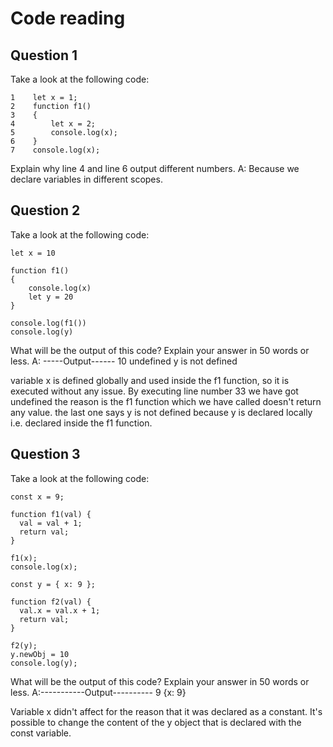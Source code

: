 # Code reading

## Question 1

Take a look at the following code:

```
1    let x = 1;
2    function f1()
3    {
4        let x = 2;
5        console.log(x);
6    }
7    console.log(x);
```

Explain why line 4 and line 6 output different numbers.
A: Because we declare variables in different scopes.

## Question 2

Take a look at the following code:

```
let x = 10

function f1()
{
    console.log(x)
    let y = 20
}

console.log(f1())
console.log(y)
```

What will be the output of this code? Explain your answer in 50 words or less.
A: -----Output------
10
undefined
y is not defined

variable x is defined globally and used inside the f1 function, so it is executed without any issue. By executing line number 33 we have got undefined the reason is the f1 function which we have called doesn't return any value. the last one says y is not defined because y is declared locally i.e. declared inside the f1 function.

## Question 3

Take a look at the following code:

```
const x = 9;

function f1(val) {
  val = val + 1;
  return val;
}

f1(x);
console.log(x);

const y = { x: 9 };

function f2(val) {
  val.x = val.x + 1;
  return val;
}

f2(y);
y.newObj = 10
console.log(y);
```

What will be the output of this code? Explain your answer in 50 words or less.
A:-----------Output----------
9
{x: 9}

Variable x didn't affect for the reason that it was declared as a constant. It's possible to change the content of the y object that is declared with the const variable.
